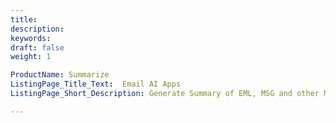 ```yaml
---
title: 
description: 
keywords: 
draft: false
weight: 1

ProductName: Summarize
ListingPage_Title_Text:  Email AI Apps
ListingPage_Short_Description: Generate Summary of EML, MSG and other Microsoft Outlook files, with AI for FREE.

---
```


